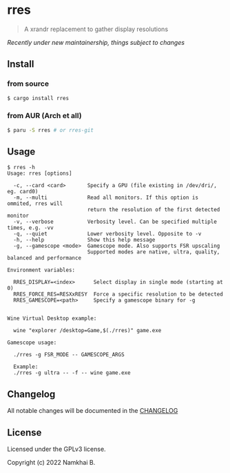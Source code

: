 # rres

> A xrandr replacement to gather display resolutions

_Recently under new maintainership, things subject to changes_

## Install

### from source
```sh
$ cargo install rres
```

### from AUR (Arch et all)
```sh
$ paru -S rres # or rres-git
```

## Usage

```
$ rres -h
Usage: rres [options]

  -c, --card <card>       Specify a GPU (file existing in /dev/dri/, eg. card0)
  -m, --multi             Read all monitors. If this option is ommited, rres will
                          return the resolution of the first detected monitor
  -v, --verbose           Verbosity level. Can be specified multiple times, e.g. -vv
  -q, --quiet             Lower verbosity level. Opposite to -v
  -h, --help              Show this help message
  -g, --gamescope <mode>  Gamescope mode. Also supports FSR upscaling
                          Supported modes are native, ultra, quality, balanced and performance

Environment variables:

  RRES_DISPLAY=<index>      Select display in single mode (starting at 0)
  RRES_FORCE_RES=RESXxRESY  Force a specific resolution to be detected
  RRES_GAMESCOPE=<path>     Specify a gamescope binary for -g


Wine Virtual Desktop example:

  wine "explorer /desktop=Game,$(./rres)" game.exe

Gamescope usage:

  ./rres -g FSR_MODE -- GAMESCOPE_ARGS

  Example:
  ./rres -g ultra -- -f -- wine game.exe
```

## Changelog

All notable changes will be documented in the [CHANGELOG](./CHANGELOG.md)

## License

Licensed under the GPLv3 license.

Copyright (c) 2022 Namkhai B.
